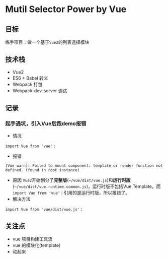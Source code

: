 # Mutil Selector Power by Vue

## 目标
练手项目：做一个基于`Vue2`的列表选择模块

## 技术栈
* Vue2
* ES6 + Babel 转义
* Webpack 打包
* Webpack-dev-server 调试

## 记录
### 起手遇坑，引入Vue后跑demo报错
* 情况
```
import Vue from 'vue'；
```
* 报错
```
[Vue warn]: Failed to mount component: template or render function not defined. (found in root instance)
```
* 原因
`Vue2`开始划分了**完整版**(`~/vue/dist/vue.js`)和**运行时版**(`~/vue/dist/vue.runtime.common.js`)，运行时版不包括Vue Template，而`import Vue from 'vue'；`引用的是运行时版，所以报错了。
* 解决方法
```
import Vue from 'vue/dist/vue.js'；
```

## 关注点
* vue 项目构建工具流
* vue 的模块化(template)
* 动起来
